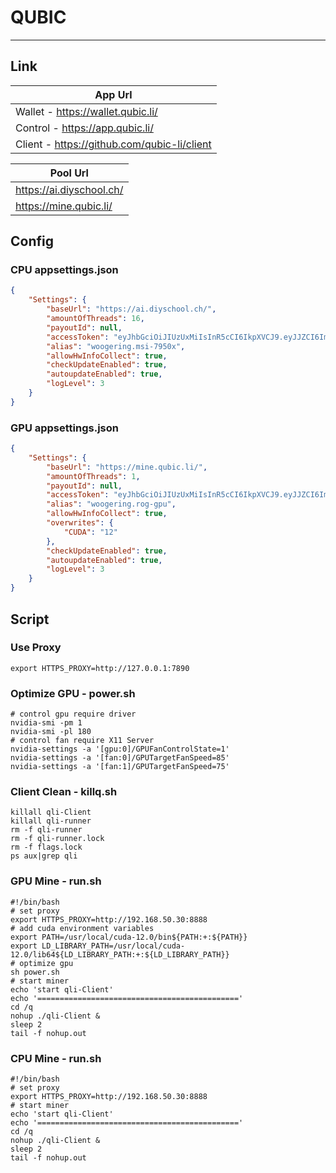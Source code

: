 # QUBIC

---

## Link


| App Url                                     |
|---------------------------------------------|
| Wallet - https://wallet.qubic.li/           |
| Control - https://app.qubic.li/             |
| Client - https://github.com/qubic-li/client |

| Pool Url                 |
|--------------------------|
| https://ai.diyschool.ch/ |
| https://mine.qubic.li/   |

## Config 
### CPU appsettings.json
````json
{
    "Settings": {
        "baseUrl": "https://ai.diyschool.ch/",
        "amountOfThreads": 16,
        "payoutId": null,
        "accessToken": "eyJhbGciOiJIUzUxMiIsInR5cCI6IkpXVCJ9.eyJJZCI6ImM5YTMxMTU1LWRiNTEtNDU3Yi05OGQ5LTQ5NmFjZDY3NjQ4OCIsIk1pbmluZyI6IiIsIm5iZiI6MTcwNDI4NDUwOSwiZXhwIjoxNzM1ODIwNTA5LCJpYXQiOjE3MDQyODQ1MDksImlzcyI6Imh0dHBzOi8vcXViaWMubGkvIiwiYXVkIjoiaHR0cHM6Ly9xdWJpYy5saS8ifQ.pucDKif-yI0w1WOZTgDu0qHQWTFs9gx43GPaP6cHCAvRlhTxmoiLaj4Dzs4RRTiymn6Q2C0JJdiHGxwald7GFA",
        "alias": "woogering.msi-7950x",
        "allowHwInfoCollect": true,
        "checkUpdateEnabled": true,
        "autoupdateEnabled": true,
        "logLevel": 3
    }
}
````
### GPU appsettings.json
````json
{
    "Settings": {
        "baseUrl": "https://mine.qubic.li/",
        "amountOfThreads": 1,
        "payoutId": null,
        "accessToken": "eyJhbGciOiJIUzUxMiIsInR5cCI6IkpXVCJ9.eyJJZCI6ImIxODI3Yzg0LTA0ZGEtNDJkMi04MGNmLTIzMGNkYmI4MWRlNiIsIk1pbmluZyI6IiIsIm5iZiI6MTcwMzMzODU2MSwiZXhwIjoxNzM0ODc0NTYxLCJpYXQiOjE3MDMzMzg1NjEsImlzcyI6Imh0dHBzOi8vcXViaWMubGkvIiwiYXVkIjoiaHR0cHM6Ly9xdWJpYy5saS8ifQ.dtqTHkb4RSM6VSqLkinjlducuIsMjYmtoEJPJfwDpA6_qmpF70eLdD26__r49GBaJRxl47ehFEWcwhLHHS_7-A",
        "alias": "woogering.rog-gpu",
        "allowHwInfoCollect": true,
        "overwrites": {
            "CUDA": "12"
        },
        "checkUpdateEnabled": true,
        "autoupdateEnabled": true,
        "logLevel": 3
    }
}
````

## Script
### Use Proxy
````shell
export HTTPS_PROXY=http://127.0.0.1:7890
````
### Optimize GPU - power.sh
````shell
# control gpu require driver
nvidia-smi -pm 1
nvidia-smi -pl 180
# control fan require X11 Server 
nvidia-settings -a '[gpu:0]/GPUFanControlState=1'
nvidia-settings -a '[fan:0]/GPUTargetFanSpeed=85'
nvidia-settings -a '[fan:1]/GPUTargetFanSpeed=75'

````
### Client Clean - killq.sh
````shell
killall qli-Client
killall qli-runner
rm -f qli-runner
rm -f qli-runner.lock
rm -f flags.lock
ps aux|grep qli
````
### GPU Mine - run.sh
````shell
#!/bin/bash
# set proxy
export HTTPS_PROXY=http://192.168.50.30:8888
# add cuda environment variables
export PATH=/usr/local/cuda-12.0/bin${PATH:+:${PATH}}
export LD_LIBRARY_PATH=/usr/local/cuda-12.0/lib64${LD_LIBRARY_PATH:+:${LD_LIBRARY_PATH}}
# optimize gpu
sh power.sh
# start miner
echo 'start qli-Client'
echo '============================================='
cd /q
nohup ./qli-Client &
sleep 2
tail -f nohup.out
````
### CPU Mine - run.sh
````shell
#!/bin/bash
# set proxy
export HTTPS_PROXY=http://192.168.50.30:8888
# start miner
echo 'start qli-Client'
echo '============================================='
cd /q
nohup ./qli-Client &
sleep 2
tail -f nohup.out
````
  
  
  



